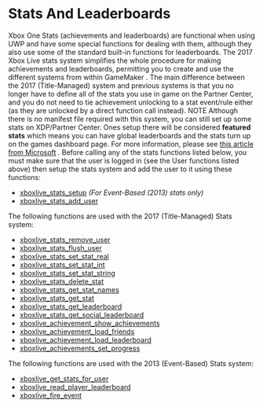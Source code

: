 # Stats And Leaderboards

Xbox One Stats (achievements and leaderboards) are functional when using
UWP and have some special functions for dealing with them, although they
also use some of the standard built-in functions for leaderboards. The
2017 Xbox Live stats system simplifies the whole procedure for making
achievements and leaderboards, permitting you to create and use the
different systems from within GameMaker . The main difference between
the 2017 (Title-Managed) system and previous systems is that you no
longer have to define all of the stats you use in game on the Partner
Center, and you do not need to tie achievement unlocking to a stat
event/rule either (as they are unlocked by a direct function call
instead). NOTE Although there is no manifest file required with this
system, you can still set up some stats on XDP/Partner Center. Ones
setup there will be considered **featured stats** which means you can
have global leaderboards and the stats turn up on the games dashboard
page. For more information, please see [this article from
Microsoft](https://docs.microsoft.com/en-us/windows/uwp/xbox-live/leaderboards-and-stats-2017/player-stats-configure-2017)
. Before calling any of the stats functions listed below, you must make
sure that the user is logged in (see the User functions listed above)
then setup the stats system and add the user to it using these
functions:

-   [xboxlive_stats_setup](xboxlive_stats_setup) *(For
    Event-Based (2013) stats only)*
-   [xboxlive_stats_add_user](xboxlive_stats_add_user)

The following functions are used with the 2017 (Title-Managed) Stats
system:

-   [xboxlive_stats_remove_user](xboxlive_stats_remove_user)
-   [xboxlive_stats_flush_user](xboxlive_stats_flush_user)
-   [xboxlive_stats_set_stat_real](xboxlive_stats_set_stat_real)
-   [xboxlive_stats_set_stat_int](xboxlive_stats_set_stat_int)
-   [xboxlive_stats_set_stat_string](xboxlive_stats_set_stat_string)
-   [xboxlive_stats_delete_stat](xboxlive_stats_delete_stat)
-   [xboxlive_stats_get_stat_names](xboxlive_stats_get_stat_names)
-   [xboxlive_stats_get_stat](xboxlive_stats_get_stat)
-   [xboxlive_stats_get_leaderboard](xboxlive_stats_get_leaderboard)
-   [xboxlive_stats_get_social_leaderboard](xboxlive_stats_get_social_leaderboard)
-   [xboxlive_achievement_show_achievements](xboxlive_achievement_show_achievements)
-   [xboxlive_achievement_load_friends](xboxlive_achievement_load_friends)
-   [xboxlive_achievement_load_leaderboard](xboxlive_achievement_load_leaderboard)
-   [xboxlive_achievements_set_progress](xboxlive_achievements_set_progress)

The following functions are used with the 2013 (Event-Based) Stats
system:

-   [xboxlive_get_stats_for_user](xboxlive_get_stats_for_user)
-   [xboxlive_read_player_leaderboard](xboxlive_read_player_leaderboard)
-   [xboxlive_fire_event](xboxlive_fire_event)
